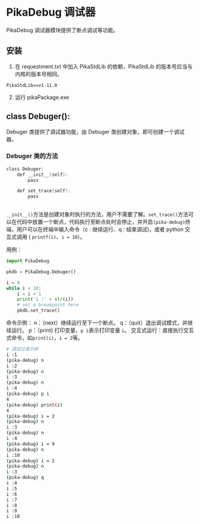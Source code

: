 # PikaDebug 调试器

PikaDebug 调试器模块提供了断点调试等功能。
## 安装

1. 在 requestment.txt 中加入 PikaStdLib 的依赖，PikaStdLib 的版本号应当与内核的版本号相同。
```
PikaStdLib==v1.11.0
```

2. 运行 pikaPackage.exe

## class Debuger():
Debuger 类提供了调试器功能，由 Debuger 类创建对象，即可创建一个调试器。
### Debuger 类的方法
```c
class Debuger:
    def __init__(self):
        pass

    def set_trace(self):
        pass
    
```
`__init__()`方法是创建对象时执行的方法，用户不需要了解。`set_trace()`方法可以在代码中放置一个断点，代码执行至断点处时会停止，并开启`(pika-debug)`终端，用户可以在终端中输入命令（c : 继续运行、q : 结束调试)，或者 python 交互式调用 ( `printf(i)`、`i = 10`）。
​

用例：
```python
import PikaDebug

pkdb = PikaDebug.Debuger()

i = 0
while i < 10:
    i = i + 1
    print('i :' + str(i))
    # set a breakpoint here
    pkdb.set_trace()
```
命令示例：
n：（next）继续运行至下一个断点。
q：（quit）退出调试模式，并继续运行。
p：（print) 打印变量，`p i`表示打印变量 `i`。
交互式运行：直接执行交互式命令，如`print(i)`，`i = 2`等。

```bash
# 调试记录示例
i :1
(pika-debug) n
i :2
(pika-debug) n
i :3
(pika-debug) n
i :4
(pika-debug) p i
4
(pika-debug) print(i)
4
(pika-debug) i = 2
(pika-debug) n
i :3
(pika-debug) n
i :4
(pika-debug) i = 9
(pika-debug) n
i :10
(pika-debug) i = 2
(pika-debug) n
i :3
(pika-debug) q
i :4
i :5
i :6
i :7
i :8
i :9
i :10
```

